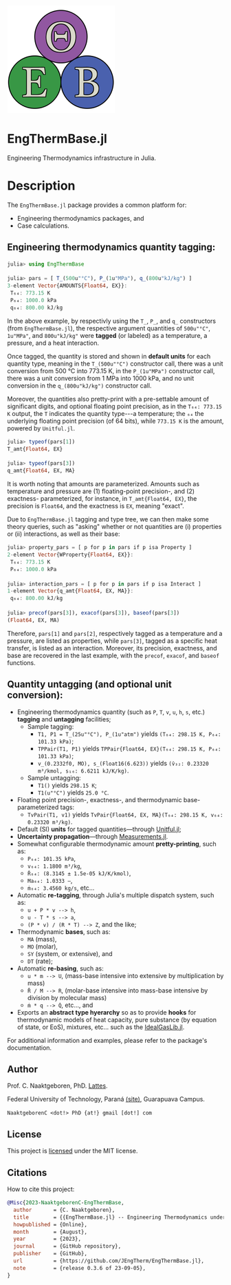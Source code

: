 ![EngThermBase](https://github.com/JEngTherm/EngThermBase.jl/blob/master/docs/src/assets/logo-036.png?raw=true)

# EngThermBase.jl

Engineering Thermodynamics infrastructure in Julia.


# Description

The `EngThermBase.jl` package provides a common platform for:
- Engineering thermodynamics packages, and
- Case calculations.

## Engineering thermodynamics quantity tagging:

```julia
julia> using EngThermBase

julia> pars = [ T_(500u"°C"), P_(1u"MPa"), q_(800u"kJ/kg") ]
3-element Vector{AMOUNTS{Float64, EX}}:
 T₆₄: 773.15 K
 P₆₄: 1000.0 kPa
 q₆₄: 800.00 kJ/kg
```

In the above example, by respectivly using the  `T_`,  `P_`,  and  `q_`  constructors  (from
`EngThermBase.jl`),  the  respective  argument  quantities  of  `500u"°C"`,  `1u"MPa"`,  and
`800u"kJ/kg"` were **tagged** (or  labeled)  as  a  temperature,  a  pressure,  and  a  heat
interaction.

Once tagged, the quantity is stored and shown in **default units** for each  quantity  type,
meaning in the `T_(500u"°C")` constructor call, there was a unit conversion from 500 °C into
773.15 K, in the `P_(1u"MPa")` constructor call, there was a unit conversion from 1 MPa into
1000 kPa, and no unit conversion in the `q_(800u"kJ/kg")` constructor call.

Moreover, the quantities also pretty-print with a pre-settable amount of significant digits,
and optional floating point precision, as in the `T₆₄: 773.15 K` output, the  `T`  indicates
the quantity type---a temperature; the `₆₄` the underlying floating point precision  (of  64
bits), while `773.15 K` is the amount, powered by `Unitful.jl`.

```julia
julia> typeof(pars[1])
T_amt{Float64, EX}

julia> typeof(pars[3])
q_amt{Float64, EX, MA}
```

It is worth noting that amounts are parameterized. Amounts such as temperature and  pressure
are (1) floating-point precision-,  and  (2)  exactness-  parameterized,  for  instance,  in
`T_amt{Float64, EX}`, the precision  is  `Float64`,  and  the  exactness  is  `EX`,  meaning
"exact".

Due to `EngThermBase.jl` tagging and type tree, we can then make some theory  queries,  such
as "asking" whether or not quantities are (i) properties or (ii) interactions,  as  well  as
their base:

```julia
julia> property_pars = [ p for p in pars if p isa Property ]
2-element Vector{WProperty{Float64, EX}}:
 T₆₄: 773.15 K
 P₆₄: 1000.0 kPa

julia> interaction_pars = [ p for p in pars if p isa Interact ]
1-element Vector{q_amt{Float64, EX, MA}}:
 q₆₄: 800.00 kJ/kg

julia> precof(pars[3]), exacof(pars[3]), baseof(pars[3])
(Float64, EX, MA)
```

Therefore, `pars[1]` and `pars[2]`, respectively tagged as a temperature and a pressure, are
listed as properties, while `pars[3]`, tagged as a specific heat transfer, is listed  as  an
interaction. Moreover, its precision, exactness, and base are recovered in the last example,
with the `precof`, `exacof`, and `baseof` functions.


## Quantity untagging (and optional unit conversion):


- Engineering thermodynamics quantity (such as `P`, `T`, `v`, `u`, `h`, `s`, etc.) **tagging**
  and **untagging** facilities;
    - Sample tagging:
        - `T1, P1 = T_(25u"°C"), P_(1u"atm")` yields `(T₆₄: 298.15 K, P₆₄: 101.33 kPa)`;
        - `TPPair(T1, P1)` yields `TPPair{Float64, EX}(T₆₄: 298.15 K, P₆₄: 101.33 kPa)`;
        - `v_(0.2332f0, MO), s_(Float16(6.623))` yields `(v̄₃₂: 0.23320 m³/kmol, s₁₆: 6.6211 kJ/K/kg)`.
    - Sample untagging:
        - `T1()` yields `298.15 K`;
        - `T1(u"°C")` yields `25.0 °C`.
- Floating point precision-, exactness-, and thermodynamic base- parameterized tags:
    - `TvPair(T1, v1)` yields `TvPair{Float64, EX, MA}(T₆₄: 298.15 K, v₆₄: 0.23320 m³/kg)`.
- Default (SI) **units** for tagged quantities—through
  [Unitful.jl](https://github.com/PainterQubits/Unitful.jl);
- **Uncertainty propagation**—through
  [Measurements.jl](https://github.com/JuliaPhysics/Measurements.jl).
- Somewhat configurable thermodynamic amount **pretty-printing**, such as:
    - `P₆₄: 101.35 kPa`,
    - `v₆₄: 1.1800 m³/kg`,
    - `R̄₆₄: (8.3145 ± 1.5e-05 kJ/K/kmol)`,
    - `Ma₆₄: 1.0333 –`,
    - `ṁ₆₄: 3.4560 kg/s`, etc...
- Automatic **re-tagging**, through Julia's multiple dispatch system, such as:
    - `u + P * v --> h`,
    - `u - T * s --> a`,
    - `(P * v) / (R * T) --> Z`, and the like;
- Thermodynamic **bases**, such as:
    - `MA` (mass),
    - `MO` (molar),
    - `SY` (system, or extensive), and
    - `DT` (rate);
- Automatic **re-basing**, such as:
    - `u * m --> U`, (mass-base intensive into extensive by multiplication by mass)
    - `R̄ / M --> R`, (molar-base intensive into mass-base intensive by division by molecular
      mass)
    - `ṁ * q --> Q̇`, etc..., and
- Exports an **abstract type hyerarchy** so as to provide **hooks** for thermodynamic models of
  heat capacity, pure substance (by equation of state, or EoS), mixtures, etc... such as the
  [IdealGasLib.jl](https://github.com/JEngTherm/IdealGasLib.jl).

For additional information and examples, please refer to the package's documentation.

## Author

Prof. C. Naaktgeboren, PhD. [Lattes](http://lattes.cnpq.br/8621139258082919).

Federal University of Technology, Paraná
[(site)](http://portal.utfpr.edu.br/english), Guarapuava Campus.

`NaaktgeborenC <dot!> PhD {at!} gmail [dot!] com`

## License

This project is [licensed](https://github.com/JEngTherm/EngThermBase.jl/blob/master/LICENSE)
under the MIT license.

## Citations

How to cite this project:

```bibtex
@Misc{2023-NaaktgeborenC-EngThermBase,
  author       = {C. Naaktgeboren},
  title        = {{EngThermBase.jl} -- Engineering Thermodynamics understructure in Julia},
  howpublished = {Online},
  month        = {August},
  year         = {2023},
  journal      = {GitHub repository},
  publisher    = {GitHub},
  url          = {https://github.com/JEngTherm/EngThermBase.jl},
  note         = {release 0.3.6 of 23-09-05},
}
```


